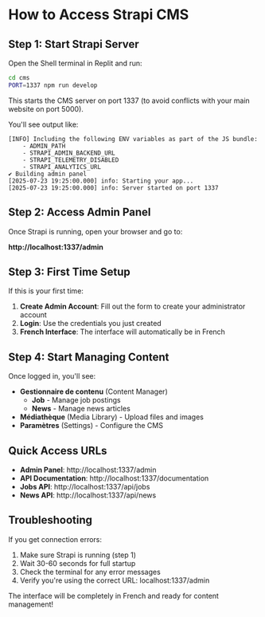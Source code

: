 # How to Access Strapi CMS

## Step 1: Start Strapi Server

Open the Shell terminal in Replit and run:

```bash
cd cms
PORT=1337 npm run develop
```

This starts the CMS server on port 1337 (to avoid conflicts with your main website on port 5000).

You'll see output like:
```
[INFO] Including the following ENV variables as part of the JS bundle:
    - ADMIN_PATH
    - STRAPI_ADMIN_BACKEND_URL
    - STRAPI_TELEMETRY_DISABLED
    - STRAPI_ANALYTICS_URL
✔ Building admin panel
[2025-07-23 19:25:00.000] info: Starting your app...
[2025-07-23 19:25:00.000] info: Server started on port 1337
```

## Step 2: Access Admin Panel

Once Strapi is running, open your browser and go to:

**http://localhost:1337/admin**

## Step 3: First Time Setup

If this is your first time:

1. **Create Admin Account**: Fill out the form to create your administrator account
2. **Login**: Use the credentials you just created
3. **French Interface**: The interface will automatically be in French

## Step 4: Start Managing Content

Once logged in, you'll see:

- **Gestionnaire de contenu** (Content Manager)
  - **Job** - Manage job postings
  - **News** - Manage news articles
- **Médiathèque** (Media Library) - Upload files and images
- **Paramètres** (Settings) - Configure the CMS

## Quick Access URLs

- **Admin Panel**: http://localhost:1337/admin
- **API Documentation**: http://localhost:1337/documentation
- **Jobs API**: http://localhost:1337/api/jobs
- **News API**: http://localhost:1337/api/news

## Troubleshooting

If you get connection errors:
1. Make sure Strapi is running (step 1)
2. Wait 30-60 seconds for full startup
3. Check the terminal for any error messages
4. Verify you're using the correct URL: localhost:1337/admin

The interface will be completely in French and ready for content management!